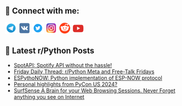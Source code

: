 ## 🔎 Connect with me:
[<img src="https://github.com/bullbesh/bullbesh/blob/main/images/Telegram.png" width="32" height="32" />](https://t.me/bullbesh)
[<img src="https://github.com/bullbesh/bullbesh/blob/main/images/VK.png" width="32" height="32" />](https://vk.com/bullbesh)
[<img src="https://github.com/bullbesh/bullbesh/blob/main/images/Twitter.png" width="32" height="32" />](https://twitter.com/bullbesh1)
[<img src="https://github.com/bullbesh/bullbesh/blob/main/images/Instagram.png" width="32" height="32" />](https://www.instagram.com/bullbesh)
[<img src="https://github.com/bullbesh/bullbesh/blob/main/images/Reddit.png" width="32" height="32" />](https://www.reddit.com/user/bullbesh)
[<img src="https://github.com/bullbesh/bullbesh/blob/main/images/YouTube.png" width="32" height="32" />](https://www.youtube.com/channel/UCtfjRs6uzgq5mfm8S06WTcg)

## 📕 Latest r/Python Posts
<!-- BLOG-POST-LIST:START -->
- [SpotAPI: Spotify API without the hassle!](https://www.reddit.com/r/Python/comments/1etgwc9/spotapi_spotify_api_without_the_hassle/)
- [Friday Daily Thread: r/Python Meta and Free-Talk Fridays](https://www.reddit.com/r/Python/comments/1etajo2/friday_daily_thread_rpython_meta_and_freetalk/)
- [ESPythoNOW: Python implementation of ESP-NOW protocol](https://www.reddit.com/r/Python/comments/1et4k7p/espythonow_python_implementation_of_espnow/)
- [Personal highlights from PyCon US 2024?](https://www.reddit.com/r/Python/comments/1et20on/personal_highlights_from_pycon_us_2024/)
- [SurfSense A Brain for your Web Browsing Sessions. Never Forget anything you see on Internet](https://www.reddit.com/r/Python/comments/1esm0io/surfsense_a_brain_for_your_web_browsing_sessions/)
<!-- BLOG-POST-LIST:END -->
